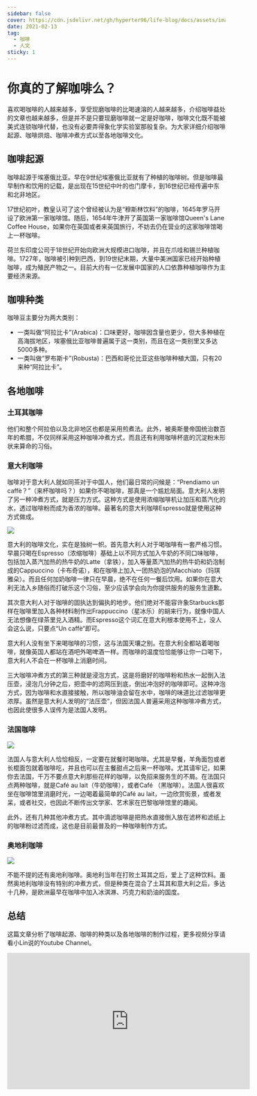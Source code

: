 ```yaml
---
sidebar: false
cover: https://cdn.jsdelivr.net/gh/hyperter96/life-blog/docs/assets/images/coffee-cover.jpg
date: 2021-02-13
tag:
  - 咖啡
  - 人文
sticky: 1
---
```


# 你真的了解咖啡么？

喜欢喝咖啡的人越来越多，享受现磨咖啡的比喝速溶的人越来越多，介绍咖啡益处的文章也越来越多，但是并不是只要现磨咖啡就一定是好咖啡，咖啡文化既不能被美式连锁咖啡代替，也没有必要弄得象化学实验室那般复杂。为大家详细介绍咖啡起源、咖啡烘焙、咖啡冲煮方式以至各地咖啡文化。

## 咖啡起源

咖啡起源于埃塞俄比亚。早在9世纪埃塞俄比亚就有了种植的咖啡树。但是咖啡最早制作和饮用的记载，是出现在15世纪中叶的也门摩卡，到16世纪已经传遍中东和北非地区。

17世纪初叶，教皇认可了这个曾经被认为是“穆斯林饮料”的咖啡，1645年罗马开设了欧洲第一家咖啡馆。随后，1654年牛津开了英国第一家咖啡馆Queen's Lane Coffee House，如果你在英国或者来英国旅行，不妨去仍在营业的这家咖啡馆喝上一杯咖啡。

荷兰东印度公司于18世纪开始向欧洲大规模进口咖啡，并且在爪哇和锡兰种植咖啡。1727年，咖啡被引种到巴西，到19世纪末期，大量中美洲国家已经开始种植咖啡，成为殖民产物之一。目前大约有一亿发展中国家的人口依靠种植咖啡作为主要经济来源。

## 咖啡种类

咖啡豆主要分为两大类别：

- 一类叫做“阿拉比卡”(Arabica)：口味更好，咖啡因含量也更少，但大多种植在高海拔地区，埃塞俄比亚咖啡普遍属于这一类别，而且在这一类别里又多达5000多种。
- 一类叫做“罗布斯卡”(Robusta)：巴西和哥伦比亚这些咖啡种植大国，只有20来种“阿拉比卡”。

## 各地咖啡

### 土耳其咖啡

他们和整个阿拉伯以及北非地区也都是采用煎煮法。此外，被奥斯曼帝国统治数百年的希腊，不仅同样采用这种咖啡冲煮方式，而且还有利用咖啡杯底的沉淀粉末形状来算命的习俗。

### 意大利咖啡

咖啡对于意大利人就如同茶对于中国人，他们最日常的问候是：“Prendiamo un caffè？”（来杯咖啡吗？）如果你不喝咖啡，那真是一个尴尬局面。意大利人发明了另一种冲煮方式，就是压力方式。这种方式是使用浓缩咖啡机让加压和蒸汽化的水，透过咖啡粉而成为香浓的咖啡。最著名的意大利咖啡Espresso就是使用这种方式做成。

![](https://cdn.jsdelivr.net/gh/hyperter96/life-blog/docs/assets/images/coffee-1.jpg)

意大利的咖啡文化，实在是独树一帜。首先意大利人对于喝咖啡有一套严格习惯。早晨只喝在Espresso（浓缩咖啡）基础上以不同方式加入牛奶的不同口味咖啡，包括加入蒸汽加热的热牛奶的Latte（拿铁），加入等量蒸汽加热的热牛奶和奶泡制成的Cappuccino（卡布奇诺），和在咖啡上加入一团热奶泡的Macchiato（玛琪雅朵）。而且任何加奶咖啡一律只在早晨，绝不在任何一餐后饮用。如果你在意大利无法入乡随俗而打破乐这个习俗，至少应该学会向为你提供服务的服务生道歉。

其次意大利人对于咖啡的固执达到偏执的地步。他们绝对不能容许象Starbucks那样在咖啡里加入各种材料制作出Frappuccino（星冰乐）的胡来行为，就像中国人无法想像在绿茶里兑入酒精。而Espresso这个词汇在意大利根本使用不上，没人会这么说，只要点“Un caffè“即可。

意大利人没有坐下来喝咖啡的习惯，这与法国天壤之别。在意大利全都站着喝咖啡，就像英国人都站在酒吧外喝啤酒一样。而咖啡的温度恰恰能够让你一口喝下，意大利人不会在一杯咖啡上消磨时间。

三大咖啡冲煮方式的第三种就是浸泡方式，这是将磨好的咖啡粉和热水一起倒入法压壶，浸泡几分钟之后，把壶中的滤网压到底，倒出冲泡好的咖啡即可。这种冲泡方式，因为咖啡和水直接接触，所以咖啡油会留在水中，咖啡的味道比过滤咖啡更浓厚。虽然是意大利人发明的“法压壶”，但因法国人普遍采用这种咖啡冲煮方式，也因此使很多人误传为是法国人发明。

### 法国咖啡

![](https://cdn.jsdelivr.net/gh/hyperter96/life-blog/docs/assets/images/coffee-2.jpg)

法国人与意大利人恰恰相反，一定要在就餐时喝咖啡。尤其是早餐，羊角面包或者长棍面包就着咖啡吃，并且也可以在主餐甜点之后来一杯咖啡。尤其请牢记，如果你去法国，千万不要点意大利那些花样的咖啡，以免招来服务生的不屑。在法国只点两种咖啡，就是Café au lait（牛奶咖啡），或者Café （黑咖啡）。法国人很喜欢坐在咖啡馆里消磨时光，一边喝着最简单的Café au lait，一边欣赏街景，或者发呆，或者社交，也因此不断传出文学家、艺术家在巴黎咖啡馆里的趣闻。

此外，还有几种其他冲煮方式。其中滴滤咖啡是把热水直接倒入放在滤杯和滤纸上的咖啡粉过滤而成，这也是目前最普及的一种咖啡制作方式。

### 奥地利咖啡

![](https://cdn.jsdelivr.net/gh/hyperter96/life-blog/docs/assets/images/coffee-3.jpg)

不能不提的还有奥地利咖啡。奥地利当年在打败土耳其之后，爱上了这种饮料。虽然奥地利咖啡没有特别的冲煮方式，但是种类在混合了土耳其和意大利之后，多达十几种，是欧洲最早在咖啡中加入冰淇淋、巧克力和奶油的国度。

## 总结

这篇文章分析了咖啡起源、咖啡的种类以及各地咖啡的制作过程，更多视频分享请看小Lin说的Youtube Channel。

<div align="center">
    <iframe width="560" height="315" src="https://www.youtube.com/embed/motxyzLrf4Y" frameborder="0" allow="accelerometer; autoplay; encrypted-media; gyroscope; picture-in-picture" allowfullscreen></iframe>
</div>